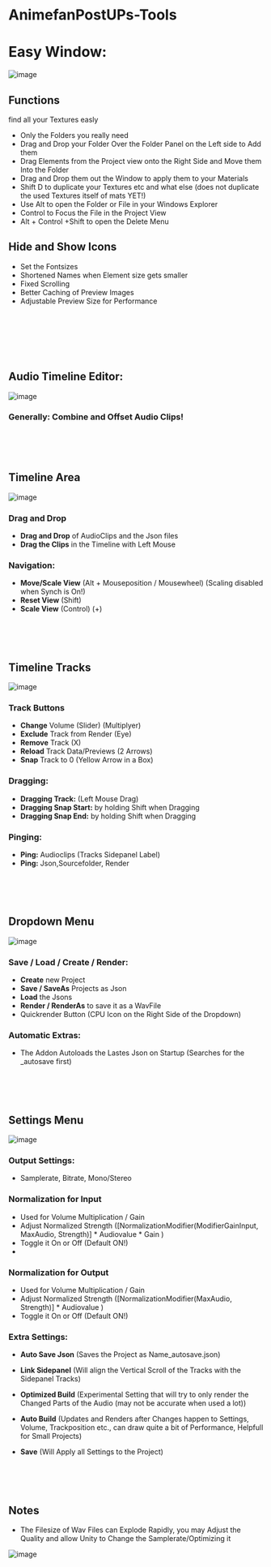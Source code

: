 # AnimefanPostUPs-Tools
 
# Easy Window:
![image](https://github.com/AnimefanPostUP/Unity.Animefans_Tools/assets/93488236/7d86e98d-28fb-4d81-9ebb-684a145e99ae)

## Functions
find all your Textures easly 
- Only the Folders you really need 
- Drag and Drop your Folder Over the Folder Panel on the Left side to Add them
- Drag Elements from the Project view onto the Right Side and Move them Into the Folder
- Drag and Drop them out the Window to apply them to your Materials
- Shift D to duplicate your Textures etc and what else (does not duplicate the used Textures itself of mats YET!)
- Use Alt to open the Folder or File in your Windows Explorer
- Control to Focus the File in the Project View
- Alt + Control +Shift to open the Delete Menu


## Hide and Show Icons
- Set the Fontsizes
- Shortened Names when Element size gets smaller
- Fixed Scrolling
- Better Caching of Preview Images
- Adjustable Preview Size for Performance

</br></br></br>
</br></br>
## Audio Timeline Editor:
![image](https://github.com/AnimefanPostUP/Unity.Animefans_Tools/assets/93488236/f69f0be1-26db-415d-b1ef-57d4c02981a9)


### Generally: Combine and Offset Audio Clips!

</br></br></br>


## Timeline Area

![image](https://github.com/AnimefanPostUP/Unity.Animefans_Tools/assets/93488236/ee9c31f6-0125-4ab8-9ac8-e1ea02a13888)

### Drag and Drop
- **Drag and Drop** of AudioClips and the Json files
- **Drag the Clips** in the Timeline with Left Mouse


### Navigation:
- **Move/Scale View** (Alt + Mouseposition / Mousewheel) (Scaling disabled when Synch is On!)
- **Reset View** (Shift)
- **Scale View** (Control) (+)

</br></br></br>


## Timeline Tracks

![image](https://github.com/AnimefanPostUP/Unity.Animefans_Tools/assets/93488236/9fc1ef32-10e4-4f2f-af38-b5911dde0d36)

### Track Buttons
- **Change** Volume (Slider) (Multiplyer)
- **Exclude** Track from Render (Eye)
- **Remove** Track (X)
- **Reload** Track Data/Previews (2 Arrows)
- **Snap** Track to 0 (Yellow Arrow in a Box)

### Dragging:
- **Dragging Track:** (Left Mouse Drag)
- **Dragging Snap Start:** by holding Shift when Dragging
- **Dragging Snap End:** by holding Shift when Dragging

### Pinging:
- **Ping:** Audioclips (Tracks Sidepanel Label)
- **Ping:** Json,Sourcefolder, Render

</br></br></br>


## Dropdown Menu

![image](https://github.com/AnimefanPostUP/Unity.Animefans_Tools/assets/93488236/f5f7ef57-6f96-45df-abec-5ea7b25f0c5c)

### Save / Load / Create / Render:
- **Create** new Project
- **Save / SaveAs** Projects as Json
- **Load** the Jsons
- **Render / RenderAs** to save it as a WavFile
- Quickrender Button (CPU Icon on the Right Side of the Dropdown)


### Automatic Extras:
- The Addon Autoloads the Lastes Json on Startup (Searches for the _autosave first)

</br></br></br>


## Settings Menu

![image](https://github.com/AnimefanPostUP/Unity.Animefans_Tools/assets/93488236/08f90128-32b2-4ca2-a6d3-5aa2506d0494)


### Output Settings:
- Samplerate, Bitrate, Mono/Stereo

### Normalization for Input
- Used for Volume Multiplication / Gain
- Adjust Normalized Strength ([NormalizationModifier(ModifierGainInput, MaxAudio, Strength)] * Audiovalue * Gain )
- Toggle it On or Off (Default ON!)
- 
### Normalization for Output
- Used for Volume Multiplication / Gain
- Adjust Normalized Strength ([NormalizationModifier(MaxAudio, Strength)] * Audiovalue )
- Toggle it On or Off (Default ON!)

### Extra Settings:
- **Auto Save Json** (Saves the Project as Name_autosave.json)
- **Link Sidepanel** (Will align the Vertical Scroll of the Tracks with the Sidepanel Tracks)
- **Optimized Build** (Experimental Setting that will try to only render the Changed Parts of the Audio (may not be accurate when used a lot))
- **Auto Build** (Updates and Renders after Changes happen to Settings, Volume, Trackposition etc., can draw quite a bit of Performance, Helpfull for Small Projects)

- **Save** (Will Apply all Settings to the Project)


</br></br></br>


## Notes
- The Filesize of Wav Files can Explode Rapidly, you may Adjust the Quality and allow Unity to Change the Samplerate/Optimizing it

![image](https://github.com/AnimefanPostUP/Unity.Animefans_Tools/assets/93488236/9c483b34-296d-4901-b8e8-3e0febc2ca56)




